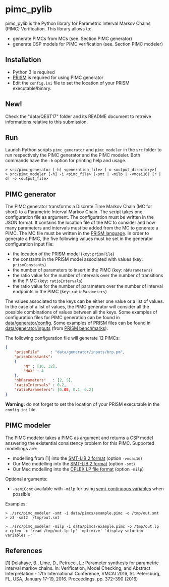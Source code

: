 # pimc_pylib
pimc_pylib is the Python library for Parametric Interval Markov Chains (PIMC) Verification.
This library allows to: 
* generate PIMCs from MCs (see. Section PIMC generator)
* generate CSP models for PIMC verification (see. Section PIMC modeler)

## Installation
- Python 3 is required
- [PRISM](http://www.prismmodelchecker.org) is required for using PIMC generator
- Edit the ```config.ini``` file to set the location of your PRISM executable/binary.

## New!
Check the "data/QEST17" folder and its README document to retreive informations relative to this submission.

## Run
Launch Python scripts ```pimc_generator``` and ```pimc_modeler``` in the ```src``` folder to run respectively the PIMC generator and the PIMC modeler. Both commands have the ```-h``` option for printing help and usage.
```console
> src/pimc_generator [-h] <generation_file> [-o <output_directory>]
> src/pimc_modeler [-h] -i <pimc_file> (-smt | -milp | -vmcai16) [r | d] -o <output_file> 
```

## PIMC generator
The PIMC generator transforms a Discrete Time Markov Chain (MC for short) to a Parametric Interval Markov Chain. The script takes one configuration file as argument. The configuration must be written in the JSON format. It contains the location file of the MC to consider and how many parameters and intervals must be added from the MC to generate a PIMC. The MC file must be written in the [PRISM language](http://www.prismmodelchecker.org/). In order to generate a PIMC, the five following values must be set in the generator configuration input file:
- the location of the PRISM model (key: ```prismFile```)
- the constants in the PRISM model associated with values (key: ```prismConstants```)
- the number of parameters to insert in the PIMC (key: ```nbParameters```)
- the ratio value for the number of intervals over the number of transitions in the PIMC (key: ```ratioIntervals```)
- the ratio value for the number of parameters over the number of interval endpoints in the PIMC (key: ```ratioParameters```)

The values associated to the keys can be either one value or a list of values. In the case of a list of values, the PIMC generator will consider all the possible combinations of values between all the keys. Some examples of configuration files for PIMC generation can be found in [data/generator/config](https://github.com/anicet-bart/pimc_pylib/tree/master/data/generator/config). Some examples of PRISM files can be found in [data/generator/inputs](https://github.com/anicet-bart/pimc_pylib/tree/master/data/generator/inputs) (from [PRISM benchmarks](http://www.prismmodelchecker.org/benchmarks/models.php#dtmcs)).

The following configuration file will generate 12 PIMCs:
```json
{
	"prismFile"     : "data/generator/inputs/brp.pm",
	"prismConstants": 
	{
		"N" : [16, 32],
		"MAX" : 4
	},
	"nbParameters"   : [2, 5], 
	"ratioIntervals" : 0.2,
	"ratioParameters": [0.05, 0.1, 0.2]
}
```

**Warning:** do not forget to set the location of your PRISM executable in the ```config.ini``` file.

## PIMC modeler
The PIMC modeler takes a PIMC as argument and returns a CSP model answering the existential consistency problem for this PIMC.
Supported modellings are:
* modelling from [1] into the [SMT-LIB 2 format](http://smtlib.cs.uiowa.edu) (option ```-vmcai16```)
* Our Mec modelling into the [SMT-LIB 2 format](http://smtlib.cs.uiowa.edu) (option ```-smt```)
* Our Mec modelling into the [CPLEX LP file format](http://lpsolve.sourceforge.net/5.0/CPLEX-format.htm) (option ```-milp```)

Optional arguments:
* ```-semiCont``` available with ```-milp``` for using [semi-continuous variables](http://lpsolve.sourceforge.net/5.5/semi-cont.htm) when possible

Examples:
```terminal
> ./src/pimc_modeler -smt -i data/pimcs/example.pimc -o /tmp/out.smt
> z3 -smt2  /tmp/out.smt

> ./src/pimc_modeler -milp -i data/pimcs/example.pimc -o /tmp/out.lp
> cplex -c 'read /tmp/out.lp lp' 'optimize' 'display solution variables -'
```

## References
[1] Delahaye, B., Lime, D., Petrucci, L.: Parameter synthesis for parametric interval markov chains. 
In: Verification, Model Checking, and Abstract Interpretation - 17th International Conference, VMCAI 2016, St. Petersburg, FL, USA, January 17-19, 2016. Proceedings. pp. 372–390 (2016)
